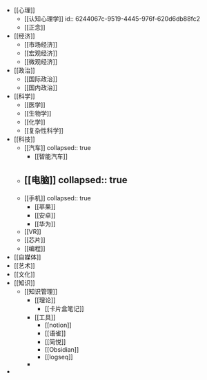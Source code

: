 - [[心理]]
	- [[认知心理学]]
	  id:: 6244067c-9519-4445-976f-620d6db88fc2
	- [[正念]]
- [[经济]]
	- [[市场经济]]
	- [[宏观经济]]
	- [[微观经济]]
- [[政治]]
	- [[国际政治]]
	- [[国内政治]]
- [[科学]]
	- [[医学]]
	- [[生物学]]
	- [[化学]]
	- [[复杂性科学]]
- [[科技]]
	- [[汽车]]
	  collapsed:: true
		- [[智能汽车]]
	- [[电脑]]
	  collapsed:: true
		-
	- [[手机]]
	  collapsed:: true
		- [[苹果]]
		- [[安卓]]
		- [[华为]]
	- [[VR]]
	- [[芯片]]
	- [[编程]]
- [[自媒体]]
- [[艺术]]
- [[文化]]
- [[知识]]
	- [[知识管理]]
		- [[理论]]
			- [[卡片盒笔记]]
		- [[工具]]
			- [[notion]]
			- [[语雀]]
			- [[简悦]]
			- [[Obsidian]]
			- [[logseq]]
		-
-